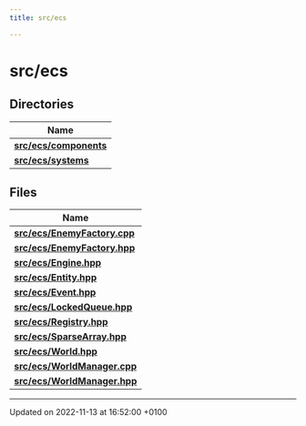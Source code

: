 ```yaml
---
title: src/ecs

---
```


# src/ecs



## Directories

| Name           |
| -------------- |
| **[src/ecs/components](Files/dir_c145e94a3511d74671e0de53a480e354.md#dir-src/ecs/components)**  |
| **[src/ecs/systems](Files/dir_21b124123231556e587af26d290be4a8.md#dir-src/ecs/systems)**  |

## Files

| Name           |
| -------------- |
| **[src/ecs/EnemyFactory.cpp](Files/_enemy_factory_8cpp.md#file-enemyfactory.cpp)**  |
| **[src/ecs/EnemyFactory.hpp](Files/_enemy_factory_8hpp.md#file-enemyfactory.hpp)**  |
| **[src/ecs/Engine.hpp](Files/_engine_8hpp.md#file-engine.hpp)**  |
| **[src/ecs/Entity.hpp](Files/_entity_8hpp.md#file-entity.hpp)**  |
| **[src/ecs/Event.hpp](Files/_event_8hpp.md#file-event.hpp)**  |
| **[src/ecs/LockedQueue.hpp](Files/_locked_queue_8hpp.md#file-lockedqueue.hpp)**  |
| **[src/ecs/Registry.hpp](Files/_registry_8hpp.md#file-registry.hpp)**  |
| **[src/ecs/SparseArray.hpp](Files/_sparse_array_8hpp.md#file-sparsearray.hpp)**  |
| **[src/ecs/World.hpp](Files/_world_8hpp.md#file-world.hpp)**  |
| **[src/ecs/WorldManager.cpp](Files/_world_manager_8cpp.md#file-worldmanager.cpp)**  |
| **[src/ecs/WorldManager.hpp](Files/_world_manager_8hpp.md#file-worldmanager.hpp)**  |






-------------------------------

Updated on 2022-11-13 at 16:52:00 +0100
